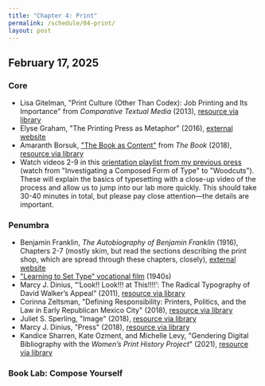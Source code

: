 ```yaml
---
title: "Chapter 4: Print"
permalink: /schedule/04-print/
layout: post
---
```


## February 17, 2025

### Core

+ Lisa Gitelman, "Print Culture (Other Than Codex): Job Printing and Its Importance" from _Comparative Textual Media_ (2013), [resource via library](http://proxy2.library.illinois.edu/login?url=https://www.jstor.org/stable/10.5749/j.ctt5hjjtq.3)
+ Elyse Graham, "The Printing Press as Metaphor" (2016), [external website](http://www.digitalhumanities.org/dhq/vol/10/3/000264/000264.html)
+ Amaranth Borsuk, ["The Book as Content"](https://ebookcentral.proquest.com/lib/uiuc/reader.action?docID=5376610&ppg=79) from _The Book_ (2018), [resource via library](https://ebookcentral.proquest.com/lib/uiuc/detail.action?docID=5376610)
+ Watch videos 2-9 in this [orientation playlist from my previous press](https://www.youtube.com/playlist?list=PL_sY2bPJ-fqe6NL06P_V1WH0ksPQePd2a) (watch from "Investigating a Composed Form of Type" to "Woodcuts"). These will explain the basics of typesetting with a close-up video of the process and allow us to jump into our lab more quickly. This should take 30-40 minutes in total, but please pay close attention—the details are important.

### Penumbra

+ Benjamin Franklin, _The Autobiography of Benjamin Franklin_ (1916), Chapters 2-7 (mostly skim, but read the sections describing the print shop, which are spread through these chapters, closely), [external website](https://www.gutenberg.org/files/20203/20203-h/20203-h.htm#II)
+ ["Learning to Set Type" vocational film](https://youtu.be/AHrLIVeH1KM) (1940s)
+ Marcy J. Dinius, “‘Look!! Look!!! at This!!!!’: The Radical Typography of David Walker’s Appeal” (2011), [resource via library](https://www-cambridge-org.proxy2.library.illinois.edu/core/journals/pmla/article/look-look-at-this-the-radical-typography-of-david-walkers-appeal/F39DE812CB89744C279FE058C9F7140C)
+ Corinna Zeltsman, "Defining Responsibility: Printers, Politics, and the Law in Early Republican Mexico City" (2018), [resource via library](https://read-dukeupress-edu.proxy2.library.illinois.edu/hahr/article/98/2/189/134042/Defining-Responsibility-Printers-Politics-and-the)
+ Juliet S. Sperling, "Image" (2018), [resource via library](https://muse-jhu-edu.proxy2.library.illinois.edu/article/707742)
+ Marcy J. Dinius, "Press" (2018), [resource via library](https://muse-jhu-edu.proxy2.library.illinois.edu/article/707752)
+ Kandice Sharren, Kate Ozment, and Michelle Levy, "Gendering Digital Bibliography with the _Women’s Print History Project_" (2021), [resource via library](https://muse-jhu-edu.proxy2.library.illinois.edu/article/802446)


### Book Lab: Compose Yourself